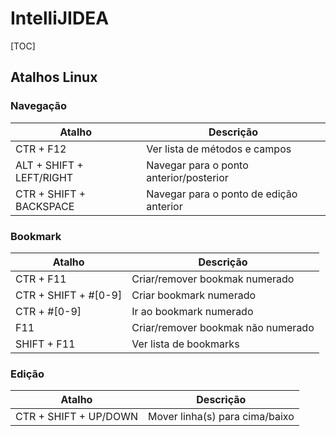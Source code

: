 # IntelliJIDEA

[TOC]

## Atalhos Linux

### Navegação

| Atalho                   | Descrição                               |
| ------------------------ | --------------------------------------- |
| CTR + F12                | Ver lista de métodos e campos           |
| ALT + SHIFT + LEFT/RIGHT | Navegar para o ponto anterior/posterior |
| CTR + SHIFT + BACKSPACE  | Navegar para o ponto de edição anterior |

### Bookmark

| Atalho               | Descrição                          |
| -------------------- | ---------------------------------- |
| CTR + F11            | Criar/remover bookmak numerado     |
| CTR + SHIFT + #[0-9] | Criar bookmark numerado            |
| CTR + #[0-9]         | Ir ao bookmark numerado            |
| F11                  | Criar/remover bookmak não numerado |
| SHIFT + F11          | Ver lista de bookmarks             |

### Edição

| Atalho                | Descrição                      |
| --------------------- | ------------------------------ |
| CTR + SHIFT + UP/DOWN | Mover linha(s) para cima/baixo |

